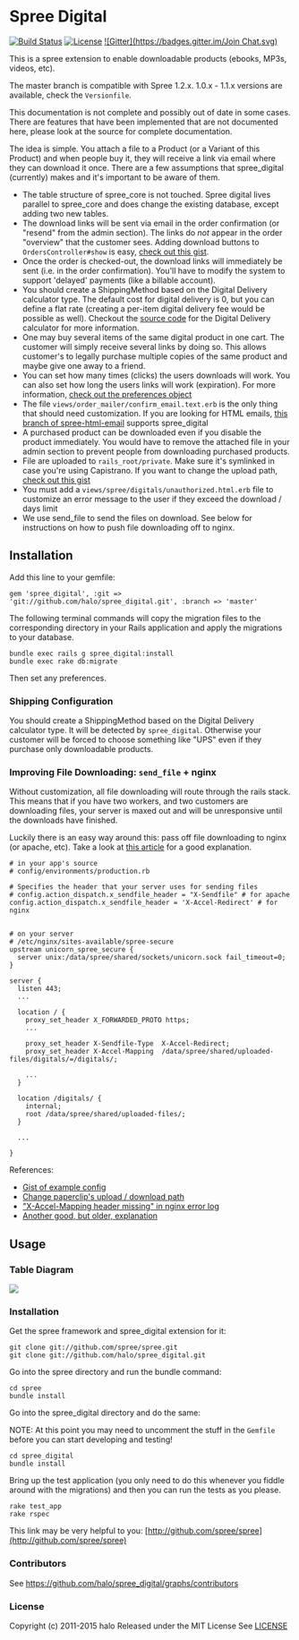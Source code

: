 # Spree Digital

[![Build Status](https://travis-ci.org/spree-contrib/spree_digital.png?branch=2-4-stable)](https://travis-ci.org/spree-contrib/spree_digital)
[![License](http://img.shields.io/badge/license-MIT-blue.svg)](http://github.com/spree-contrib/spree_digital/blob/2-4-stable/LICENSE)
[![Gitter](https://badges.gitter.im/Join Chat.svg)](https://gitter.im/spree-contrib/spree_digital?utm_source=badge&utm_medium=badge&utm_campaign=pr-badge&utm_content=badge)

This is a spree extension to enable downloadable products (ebooks, MP3s, videos, etc).

The master branch is compatible with Spree 1.2.x. 1.0.x - 1.1.x versions are available, check the `Versionfile`.

This documentation is not complete and possibly out of date in some cases. There are features that have been implemented that are not documented here, please look at the source for complete documentation.

The idea is simple. You attach a file to a Product (or a Variant of this Product) and when people buy it, they will receive a link via email where they can download it once. There are a few assumptions that spree_digital (currently) makes and it's important to be aware of them.

* The table structure of spree_core is not touched. Spree digital lives parallel to spree_core and does change the existing database, except adding two new tables.
* The download links will be sent via email in the order confirmation (or "resend" from the admin section). The links do *not* appear in the order "overview" that the customer sees. Adding download buttons to `OrdersController#show` is easy, [check out this gist](https://gist.github.com/3187793#file_add_spree_digital_buttons_to_invoice.rb).
* Once the order is checked-out, the download links will immediately be sent (i.e. in the order confirmation). You'll have to modify the system to support 'delayed' payments (like a billable account).
* You should create a ShippingMethod based on the Digital Delivery calculator type. The default cost for digital delivery is 0, but you can define a flat rate (creating a per-item digital delivery fee would be possible as well). Checkout the [source code](https://github.com/halo/spree_digital/blob/master/app/models/spree/calculator/digital_delivery.rb) for the Digital Delivery calculator for more information.
* One may buy several items of the same digital product in one cart. The customer will simply receive several links by doing so. This allows customer's to legally purchase multiple copies of the same product and maybe give one away to a friend.
* You can set how many times (clicks) the users downloads will work. You can also set how long the users links will work (expiration). For more information, [check out the preferences object](https://github.com/halo/spree_digital/blob/master/lib/spree/spree_digital_configuration.rb)
* The file `views/order_mailer/confirm_email.text.erb` is the only thing that should need customization. If you are looking for HTML emails, [this branch of spree-html-email](http://github.com/iloveitaly/spree-html-email) supports spree_digital
* A purchased product can be downloaded even if you disable the product immediately. You would have to remove the attached file in your admin section to prevent people from downloading purchased products.
* File are uploaded to `rails_root/private`. Make sure it's symlinked in case you're using Capistrano. If you want to change the upload path, [check out this gist](https://gist.github.com/3187793#file_spree_digital_path_change_decorator.rb)
* You must add a `views/spree/digitals/unauthorized.html.erb` file to customize an error message to the user if they exceed the download / days limit
* We use send_file to send the files on download. See below for instructions on how to push file downloading off to nginx.

## Installation

Add this line to your gemfile:

```shell
gem 'spree_digital', :git => 'git://github.com/halo/spree_digital.git', :branch => 'master'
```

The following terminal commands will copy the migration files to the corresponding directory in your Rails application and apply the migrations to your database.

```shell
bundle exec rails g spree_digital:install
bundle exec rake db:migrate
```

Then set any preferences.

### Shipping Configuration

You should create a ShippingMethod based on the Digital Delivery calculator type. It will be detected by `spree_digital`. Otherwise your customer will be forced to choose something like "UPS" even if they purchase only downloadable products.

### Improving File Downloading: `send_file` + nginx

Without customization, all file downloading will route through the rails stack. This means that if you have two workers, and two customers are downloading files, your server is maxed out and will be unresponsive until the downloads have finished.

Luckily there is an easy way around this: pass off file downloading to nginx (or apache, etc). Take a look at [this article](http://blog.kiskolabs.com/post/637725747/nginx-rails-send-file) for a good explanation.

```
# in your app's source
# config/environments/production.rb

# Specifies the header that your server uses for sending files
# config.action_dispatch.x_sendfile_header = "X-Sendfile" # for apache
config.action_dispatch.x_sendfile_header = 'X-Accel-Redirect' # for nginx


# on your server
# /etc/nginx/sites-available/spree-secure
upstream unicorn_spree_secure {
  server unix:/data/spree/shared/sockets/unicorn.sock fail_timeout=0;
}

server {
  listen 443;
  ...

  location / {
    proxy_set_header X_FORWARDED_PROTO https;
    ...

    proxy_set_header X-Sendfile-Type  X-Accel-Redirect;
    proxy_set_header X-Accel-Mapping  /data/spree/shared/uploaded-files/digitals/=/digitals/;

    ...
  }

  location /digitals/ {
    internal;
    root /data/spree/shared/uploaded-files/;
  }

  ...

}

```

References:

* [Gist of example config](https://gist.github.com/416004)
* [Change paperclip's upload / download path](https://gist.github.com/3187793#file_spree_digital_path_change_decorator.rb)
* ["X-Accel-Mapping header missing" in nginx error log](http://stackoverflow.com/questions/6237016/message-x-accel-mapping-header-missing-in-nginx-error-log)
* [Another good, but older, explanation](http://kovyrin.net/2006/11/01/nginx-x-accel-redirect-php-rails/)

## Usage

### Table Diagram

<img src="https://cdn.rawgit.com/halo/spree_digital/master/doc/tables.png">

### Installation

Get the spree framework and spree_digital extension for it:

```shell
git clone git://github.com/spree/spree.git
git clone git://github.com/halo/spree_digital.git
```

Go into the spree directory and run the bundle command:

```shell
cd spree
bundle install
```

Go into the spree_digital directory and do the same:

NOTE: At this point you may need to uncomment the stuff in the `Gemfile`  before you can start developing and testing!

```shell
cd spree_digital
bundle install
```

Bring up the test application (you only need to do this whenever you fiddle around with the migrations) and then you can run the tests as you please.

```shell
rake test_app
rake rspec
```

This link may be very helpful to you: [http://github.com/spree/spree](http://github.com/spree/spree)

### Contributors

See https://github.com/halo/spree_digital/graphs/contributors

### License

Copyright (c) 2011-2015 halo
Released under the MIT License
See [LICENSE](http://github.com/halo/spree_digital/blob/master/LICENSE)
